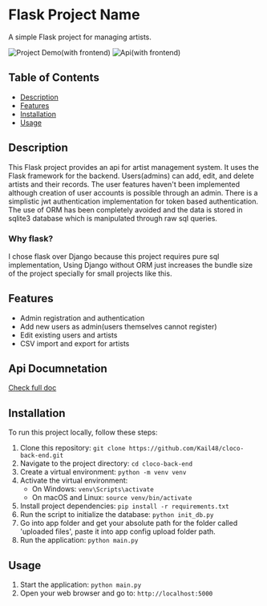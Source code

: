 # Flask Project Name

A simple Flask project for managing artists.

![Project Demo(with frontend)](https://cloco-music.netlify.app) 
![Api(with frontend)](https://kailashdev.pythonanywhere.com/) 

## Table of Contents

- [Description](#description)
- [Features](#features)
- [Installation](#installation)
- [Usage](#usage)



## Description

This Flask project provides an api for artist management system. It uses the Flask framework for the backend. Users(admins) can add, edit, and delete artists and their records. The user features haven't been implemented although creation of user accounts is possible through an admin. There is a simplistic jwt authentication implementation for token based authentication. The use of ORM has been completely avoided and the data is stored in sqlite3 database which is manipulated through raw sql queries.

### Why flask?
I chose flask over Django because this project requires pure sql implementation, Using Django without ORM just increases the bundle size of the project specially for small projects like this.

## Features

- Admin registration and authentication
- Add new users as admin(users themselves cannot register)
- Edit existing users and artists
- CSV import and export for artists

## Api Documnetation
[Check full doc](https://documenter.getpostman.com/view/25345798/2s9Xxztryz)

## Installation

To run this project locally, follow these steps:

1. Clone this repository: `git clone https://github.com/Kail48/cloco-back-end.git`
2. Navigate to the project directory: `cd cloco-back-end`
3. Create a virtual environment: `python -m venv venv`
4. Activate the virtual environment:
   - On Windows: `venv\Scripts\activate`
   - On macOS and Linux: `source venv/bin/activate`
5. Install project dependencies: `pip install -r requirements.txt`
6. Run the script to initialize the database: `python init_db.py`
7. Go into app folder and get your absolute path for the folder called 'uploaded files', paste it into app config upload folder path. 
8. Run the application: `python main.py`

## Usage

1. Start the application: `python main.py`
2. Open your web browser and go to: `http://localhost:5000`






